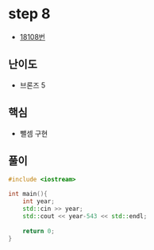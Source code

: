 # step 8
- [18108번](https://www.acmicpc.net/problem/18108)
## 난이도
- 브론즈 5
## 핵심
- 뺄셈 구현

## 풀이
```c++
#include <iostream>

int main(){
    int year;
    std::cin >> year;
    std::cout << year-543 << std::endl;
    
    return 0;
}
```